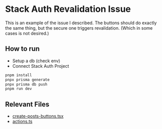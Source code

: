 # Stack Auth Revalidation Issue

This is an example of the issue I described. The buttons should do exactly the same thing, but the secure one triggers revalidation. (Which in some cases is not desired.)

## How to run

- Setup a db (check env)
- Connect Stack Auth Project



```bash
pnpm install
pnpx prisma generate
pnpx prisma db push
pnpm run dev
```

## Relevant Files
- [create-posts-buttons.tsx](./src/components/create-posts-buttons.tsx)
- [actions.ts](./src/lib/actions.ts)
